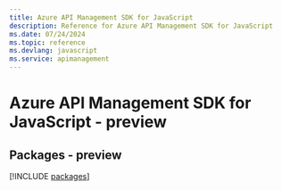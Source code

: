 ```yaml
---
title: Azure API Management SDK for JavaScript
description: Reference for Azure API Management SDK for JavaScript
ms.date: 07/24/2024
ms.topic: reference
ms.devlang: javascript
ms.service: apimanagement
---
```

# Azure API Management SDK for JavaScript - preview
## Packages - preview
[!INCLUDE [packages](api-management-index.md)]